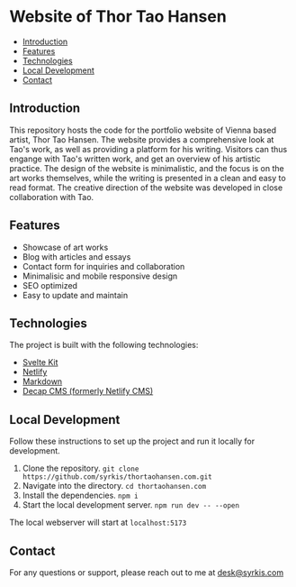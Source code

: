 # Website of Thor Tao Hansen

- [Introduction](#introduction)
- [Features](#features)
- [Technologies](#technologies)
- [Local Development](#local-development)
- [Contact](#contact)

## Introduction

This repository hosts the code for the portfolio website of Vienna based artist, Thor Tao Hansen.
The website provides a comprehensive look at Tao's work, as well as providing a platform for his writing.
Visitors can thus engange with Tao's written work, and get an overview of his artistic practice.
The design of the website is minimalistic, and the focus is on the art works themselves,
while the writing is presented in a clean and easy to read format.
The creative direction of the website was developed in close collaboration with Tao.

## Features
- Showcase of art works
- Blog with articles and essays
- Contact form for inquiries and collaboration
- Minimalisic and mobile responsive design
- SEO optimized
- Easy to update and maintain

## Technologies
The project is built with the following technologies:
- [Svelte Kit](https://kit.svelte.dev/)
- [Netlify](https://www.netlify.com/)
- [Markdown](https://www.markdownguide.org/)
- [Decap CMS (formerly Netlify CMS)](https://decapcms.org/)


## Local Development
Follow these instructions to set up the project and run it locally for development.
1.	Clone the repository. `git clone https://github.com/syrkis/thortaohansen.com.git`
2.	Navigate into the directory. `cd thortaohansen.com`
3. Install the dependencies. `npm i`
4.	Start the local development server. `npm run dev -- --open`

The local webserver will start at `localhost:5173`

## Contact
For any questions or support, please reach out to me at desk@syrkis.com